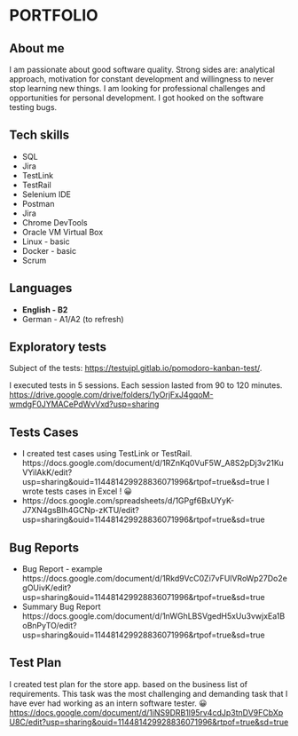 # PORTFOLIO #
## About me ##
I am passionate about good software quality. Strong sides are: analytical approach, motivation for constant development and willingness to never stop learning new things. I am looking for professional challenges and opportunities for personal development. I got hooked on the software testing bugs.
## Tech skills ##
<ul> 
  <li> SQL </li> 
  <li> Jira </li>
  <li> TestLink </li>
  <li> TestRail </li>
  <li> Selenium IDE </li>
  <li> Postman </li>
  <li> Jira </li>
  <li> Chrome DevTools </li>
  <li> Oracle VM Virtual Box </li>
  <li> Linux - basic </li>
  <li> Docker - basic</li>
  <li> Scrum </li>
 </ul>
  
## Languages ##

<ul>
  <li> <b> English - B2  </b> </li>
  <li> German - A1/A2 (to refresh) </li>
</ul>

## Exploratory tests ##
Subject of the tests: https://testujpl.gitlab.io/pomodoro-kanban-test/.

I executed tests in 5 sessions. Each session lasted from 90 to 120 minutes.
https://drive.google.com/drive/folders/1yOrjFxJ4gqoM-wmdgF0JYMACePdWvVxd?usp=sharing

## Tests Cases ##
<ul>
<li>I created test cases using TestLink or TestRail.  
https://docs.google.com/document/d/1RZnKq0VuF5W_A8S2pDj3v21KuVYilAkK/edit?usp=sharing&ouid=114481429928836071996&rtpof=true&sd=true
I wrote tests cases in Excel ! 😀
</li>
<li>
https://docs.google.com/spreadsheets/d/1GPgf6BxUYyK-J7XN4gsBIh4GCNp-zKTU/edit?usp=sharing&ouid=114481429928836071996&rtpof=true&sd=true </li>
</ul>

## Bug Reports ##
<ul>
  <li> Bug Report - example 
https://docs.google.com/document/d/1Rkd9VcC0Zi7vFUlVRoWp27Do2egOUivK/edit?usp=sharing&ouid=114481429928836071996&rtpof=true&sd=true </li>
  <li> Summary Bug Report https://docs.google.com/document/d/1nWGhLBSVgedH5xUu3vwjxEa1BoBnPyTO/edit?usp=sharing&ouid=114481429928836071996&rtpof=true&sd=true </>
  
 </ul>
 
 ## Test Plan ##
  I created test plan for the store app. based on the business list of requirements. This task was the most challenging and demanding task that I have ever had working as an intern software tester. 
  😀 
  https://docs.google.com/document/d/1iNS9DRB1l95rv4cdJp3tnDV9FCbXpU8C/edit?usp=sharing&ouid=114481429928836071996&rtpof=true&sd=true
  
